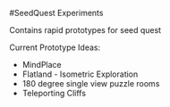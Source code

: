#SeedQuest Experiments

Contains rapid prototypes for seed quest

Current Prototype Ideas:
- MindPlace
- Flatland - Isometric Exploration
- 180 degree single view puzzle rooms
- Teleporting Cliffs
